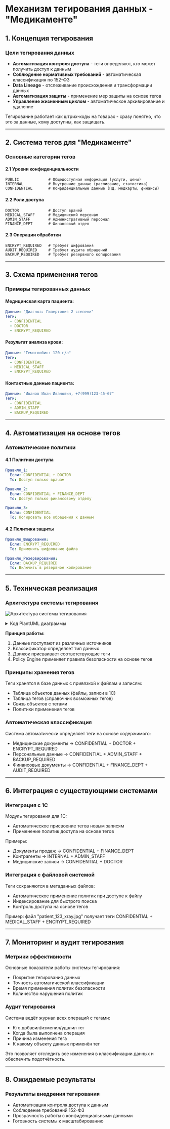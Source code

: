 # Механизм тегирования данных - "Медикаменте"

## 1. Концепция тегирования

### Цели тегирования данных
- **Автоматизация контроля доступа** - теги определяют, кто может получить доступ к данным
- **Соблюдение нормативных требований** - автоматическая классификация по 152-ФЗ
- **Data Lineage** - отслеживание происхождения и трансформации данных
- **Автоматизация защиты** - применение мер защиты на основе тегов
- **Управление жизненным циклом** - автоматическое архивирование и удаление

Тегирование работает как штрих-коды на товарах - сразу понятно, что это за данные, кому доступны, как защищать.

---

## 2. Система тегов для "Медикаменте"

### Основные категории тегов

#### 2.1 Уровни конфиденциальности
```
PUBLIC             # Общедоступная информация (услуги, цены)
INTERNAL           # Внутренние данные (расписание, статистика)
CONFIDENTIAL       # Конфиденциальные данные (ПД, медкарты, финансы)
```

#### 2.2 Роли доступа
```
DOCTOR             # Доступ врачей
MEDICAL_STAFF      # Медицинский персонал
ADMIN_STAFF        # Административный персонал
FINANCE_DEPT       # Финансовый отдел
```

#### 2.3 Операции обработки
```
ENCRYPT_REQUIRED   # Требует шифрования
AUDIT_REQUIRED     # Требует аудита обращений
BACKUP_REQUIRED    # Требует резервного копирования
```

---

## 3. Схема применения тегов

### Примеры тегированных данных

#### Медицинская карта пациента:
```yaml
Данные: "Диагноз: Гипертония 2 степени"
Теги:
  - CONFIDENTIAL
  - DOCTOR
  - ENCRYPT_REQUIRED
```

#### Результат анализа крови:
```yaml
Данные: "Гемоглобин: 120 г/л"
Теги:
  - CONFIDENTIAL
  - MEDICAL_STAFF
  - ENCRYPT_REQUIRED
```

#### Контактные данные пациента:
```yaml
Данные: "Иванов Иван Иванович, +7(999)123-45-67"
Теги:
  - CONFIDENTIAL
  - ADMIN_STAFF
  - BACKUP_REQUIRED
```

---

## 4. Автоматизация на основе тегов

### Автоматические политики

#### 4.1 Политики доступа
```yaml
Правило_1:
  Если: CONFIDENTIAL + DOCTOR
  То: Доступ только врачам
  
Правило_2:
  Если: CONFIDENTIAL + FINANCE_DEPT
  То: Доступ только финансовому отделу
  
Правило_3:
  Если: CONFIDENTIAL
  То: Логировать все обращения к данным
```

#### 4.2 Политики защиты
```yaml
Правило_Шифрования:
  Если: ENCRYPT_REQUIRED
  То: Применить шифрование файла
  
Правило_Резервирования:
  Если: BACKUP_REQUIRED
  То: Включить в резервное копирование
```

---

## 5. Техническая реализация

### Архитектура системы тегирования

![Архитектура системы тегирования](./diagrams/tagging_architecture.svg)

<details>
<summary>Код PlantUML диаграммы</summary>

```plantuml
@startuml tagging_architecture
!theme plain
skinparam backgroundColor white
skinparam defaultFontSize 10

' Источники данных
rectangle "ФАЙЛЫ\n(Excel, PDF)" as files #lightblue
rectangle "1С СИСТЕМЫ\n(Бухгалтерия, Склад)" as onec #lightblue
rectangle "МЕДКАРТЫ\n(Сканы, документы)" as medcards #lightblue

' Система тегирования
circle "КЛАССИФИКАТОР\nДАННЫХ" as classifier #lightgreen
circle "ДВИЖОК\nТЕГИРОВАНИЯ" as engine #lightgreen

' Хранилище
database "ХРАНИЛИЩЕ\nТЕГОВ" as tag_storage #lightgreen

' Policy Engine
rectangle "POLICY ENGINE\n(Применение правил)" as policy #orange

' Применение политик
rectangle "КОНТРОЛЬ\nДОСТУПА" as access_control #yellow
rectangle "ШИФРОВАНИЕ\nДАННЫХ" as encryption #yellow
rectangle "АУДИТ\nОПЕРАЦИЙ" as audit #yellow

' Потоки данных
files --> classifier : "Анализ содержимого"
onec --> classifier : "Анализ содержимого"
medcards --> classifier : "Анализ содержимого"

classifier --> engine : "Результат\nклассификации"
engine --> tag_storage : "Сохранение\nтегов"

tag_storage --> policy : "Теги объектов"
policy --> access_control : "Правила доступа"
policy --> encryption : "Правила шифрования"
policy --> audit : "Правила аудита"

' Примеры тегов
note bottom of files : ТЕГИ:\nINTERNAL\nADMIN_STAFF
note bottom of onec : ТЕГИ:\nCONFIDENTIAL\nFINANCE_DEPT
note bottom of medcards : ТЕГИ:\nCONFIDENTIAL\nDOCTOR\nENCRYPT_REQUIRED

@enduml
```

</details>

**Принцип работы:**
1. Данные поступают из различных источников
2. Классификатор определяет тип данных  
3. Движок присваивает соответствующие теги
4. Policy Engine применяет правила безопасности на основе тегов

### Принципы хранения тегов

Теги хранятся в базе данных с привязкой к файлам и записям:
- Таблица объектов данных (файлы, записи в 1С)
- Таблица тегов (справочник возможных тегов)  
- Связь объектов с тегами
- Политики применения тегов

### Автоматическая классификация

Система автоматически определяет теги на основе содержимого:
- Медицинские документы → CONFIDENTIAL + DOCTOR + ENCRYPT_REQUIRED
- Персональные данные → CONFIDENTIAL + ADMIN_STAFF + BACKUP_REQUIRED
- Финансовые документы → CONFIDENTIAL + FINANCE_DEPT + AUDIT_REQUIRED

---

## 6. Интеграция с существующими системами

### Интеграция с 1С

Модуль тегирования для 1С:
- Автоматическое присвоение тегов новым записям
- Применение политик доступа на основе тегов

Примеры:
- Документы продаж → CONFIDENTIAL + FINANCE_DEPT
- Контрагенты → INTERNAL + ADMIN_STAFF  
- Медицинские записи → CONFIDENTIAL + DOCTOR

### Интеграция с файловой системой

Теги сохраняются в метаданных файлов:
- Автоматическое применение политик при доступе к файлу
- Индексирование для быстрого поиска
- Контроль доступа на основе тегов

Пример: файл "patient_123_xray.jpg" получает теги CONFIDENTIAL + MEDICAL_STAFF + ENCRYPT_REQUIRED

---

## 7. Мониторинг и аудит тегирования

### Метрики эффективности

Основные показатели работы системы тегирования:
- Покрытие тегирования данных
- Точность автоматической классификации  
- Время применения политик безопасности
- Количество нарушений политик

### Аудит тегирования

Система ведёт журнал всех операций с тегами:
- Кто добавил/изменил/удалил тег
- Когда была выполнена операция  
- Причина изменения тега
- К какому объекту данных применён тег

Это позволяет отследить все изменения в классификации данных и обеспечить подотчётность.

---

## 8. Ожидаемые результаты

### Результаты внедрения тегирования

- Автоматизация контроля доступа к данным
- Соблюдение требований 152-ФЗ
- Прозрачность работы с конфиденциальными данными
- Готовность системы к масштабированию

